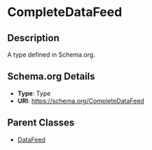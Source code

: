 # CompleteDataFeed

## Description
A type defined in Schema.org.

## Schema.org Details
- **Type**: Type
- **URI**: https://schema.org/CompleteDataFeed

## Parent Classes
- [DataFeed](../DataFeed.md)

